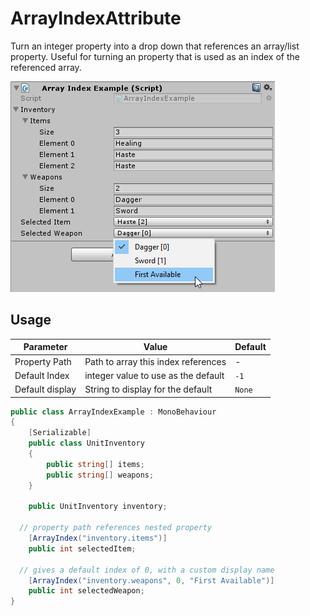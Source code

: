 ArrayIndexAttribute
===

Turn an integer property into a drop down that references an array/list property. Useful for turning an property that is used as an index of the referenced array.

![Array Index](./array-index.png)

Usage
---

Parameter       | Value                                | Default
---             | ------------------------------------ | ---
Property Path   | Path to array this index references  | -
Default Index   | integer value to use as the default  | `-1`
Default display | String to display for the default    | `None`

```C#
public class ArrayIndexExample : MonoBehaviour
{
	[Serializable]
	public class UnitInventory
	{
		public string[] items;
		public string[] weapons;
	}

	public UnitInventory inventory;

  // property path references nested property
	[ArrayIndex("inventory.items")]
	public int selectedItem;

  // gives a default index of 0, with a custom display name
	[ArrayIndex("inventory.weapons", 0, "First Available")]
	public int selectedWeapon;
}
```
